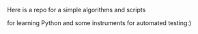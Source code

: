 Here is a repo for a simple algorithms and scripts

for learning Python and some instruments for automated testing:)
